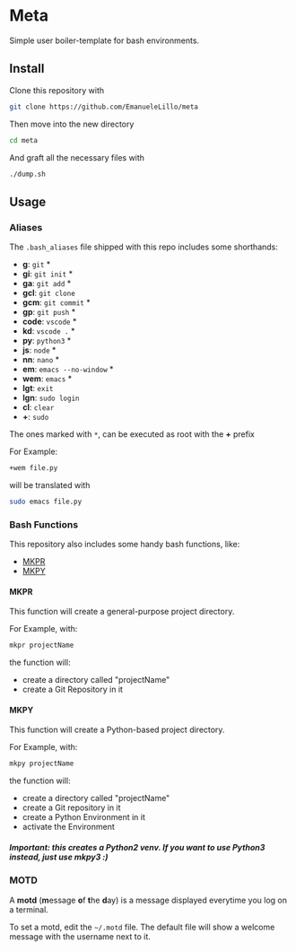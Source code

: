 # Meta

Simple user boiler-template for bash environments.

## Install

Clone this repository with

```bash
git clone https://github.com/EmanueleLillo/meta
```

Then move into the new directory

```bash
cd meta
```

And graft all the necessary files with

```bash
./dump.sh
```

## Usage

### Aliases

The `.bash_aliases` file shipped with this repo includes some shorthands:

- **g**: `git` *
- **gi**: `git init` *
- **ga**: `git add` *
- **gcl**: `git clone`
- **gcm**: `git commit` *
- **gp**: `git push` *
- **code**: `vscode` *
- **kd**: `vscode .` *
- **py**: `python3` *
- **js**: `node` *
- **nn**: `nano` *
- **em**: `emacs --no-window` *
- **wem**: `emacs` *
- **lgt**: `exit`
- **lgn**: `sudo login`
- **cl**: `clear`
- **+**: `sudo`

The ones marked with `*`, can be executed as root with the **+** prefix

For Example:
```bash
+wem file.py
```
will be translated with

```bash
sudo emacs file.py
```

### Bash Functions

This repository also includes some handy bash functions, like:

- [MKPR](#mkpr)
- [MKPY](#mkpy)


#### MKPR

This function will create a general-purpose project directory.

For Example, with:

```bash
mkpr projectName
```

the function will:
- create a directory called "projectName"
- create a Git Repository in it


#### MKPY

This function will create a Python-based project directory.

For Example, with:

```bash
mkpy projectName
```

the function will:
- create a directory called "projectName"
- create a Git repository in it
- create a Python Environment in it
- activate the Environment

##### Important: this creates a Python2 venv. If you want to use Python3 instead, just use mkpy3 :)

### MOTD

A **motd** (**m**essage **o**f **t**he **d**ay) is a message displayed everytime you log on a terminal.

To set a motd, edit the `~/.motd` file.
The default file will show a welcome message with the username next to it.
